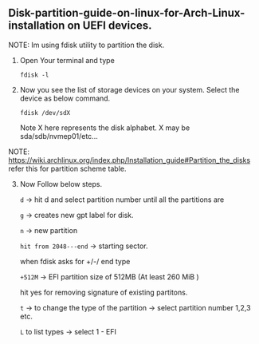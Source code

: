 ## Disk-partition-guide-on-linux-for-Arch-Linux-installation on UEFI devices.

NOTE: Im using fdisk utility to partition the disk.

1. Open Your terminal and type

    ```fdisk -l```

2. Now you see the list of storage devices on your system.
   Select the device as below command.
   
   ```fdisk /dev/sdX```
   
   Note X here represents the disk alphabet. X may be sda/sdb/nvmep01/etc...

NOTE: https://wiki.archlinux.org/index.php/Installation_guide#Partition_the_disks refer this for partition scheme table. 

3. Now Follow below steps.

    ```d``` -> hit d and select partition number until all the partitions are 

    ```g``` -> creates new gpt label for disk.

    ```n``` -> new partition
    
    ```hit from 2048---end``` -> starting sector.
    
    when fdisk asks for +/-/ end type
    
    ```+512M``` -> EFI partition size of 512MB (At least 260 MiB ) 
    
    hit yes for removing signature of existing partitons.
    
    ```t``` -> to change the type of the partition
    -> select partition number 1,2,3 etc. 
    
    ```L``` to list types -> select 1 - EFI 
    
    
    

